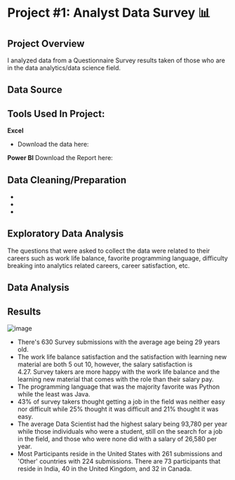 # Project #1: Analyst Data Survey 📊

## Project Overview
I analyzed data from a Questionnaire Survey results taken of those who are in the data analytics/data science field. 

## Data Source

## Tools Used In Project:
**Excel** 
  - Download the data here:

**Power BI**
  Download the Report here:  

## Data Cleaning/Preparation
  -
  -
  -

## Exploratory Data Analysis
The questions that were asked to collect the data were related to their careers such as work life balance, favorite programming language, difficulty breaking into analytics related careers, career satisfaction, etc. 

## Data Analysis

## Results

![image](https://github.com/gigimontes/PowerBI-Projects/assets/143570053/17d09171-9a9a-4448-94d7-d056e70c49cd)

  - There's 630 Survey submissions with the average age being 29 years old.
  - The work life balance satisfaction and the satisfaction with learning 
    new material are both 5 out 10, however, the salary satisfaction is     
    4.27. Survey takers are more happy with the work life balance and the 
    learning new material that comes with the role than their salary pay.
  - The programming language that was the majority favorite was Python     
    while the least was Java.
  - 43% of survey takers thought getting a job in the field was neither 
    easy nor difficult while 25% thought it was difficult and 21% thought 
    it was easy.
  - The average Data Scientist had the highest salary being 93,780 per year 
    while those individuals who were a student, still on the search for a 
    job in the field, and those who were none did with a salary of 26,580 
    per year.
  - Most Participants reside in the United States with 261 submissions and      'Other' countries with 224 submissions. There are 73 participants that      reside in India, 40 in the United Kingdom, and 32 in Canada.



